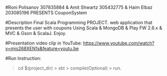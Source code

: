 #Roni Polisanov  307835884 & Amit Shwartz 305432775 & Haim Elbaz  203085196 PRESENTS CouponSystem

#Description
Final Scala Programming PROJECT.
web application that presents the user with coupons Using Scala & MongoDB & Play FW 2.6.x & MVC & Gson & ScalaJ.
Enjoy.

#Presentation video clip in YouTube:
https://www.youtube.com/watch?v=mjo268XEN1s&feature=youtu.be

#Run Instruction:
> cd $(project_dir) > sbt > compile(Optional) > run.



